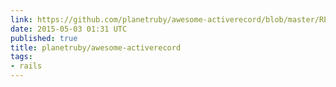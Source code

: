 ```yaml
---
link: https://github.com/planetruby/awesome-activerecord/blob/master/README.md
date: 2015-05-03 01:31 UTC
published: true
title: planetruby/awesome-activerecord
tags:
- rails
---
```



